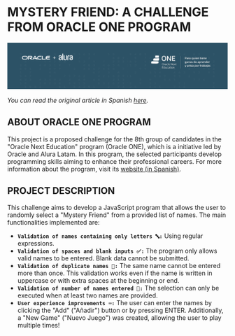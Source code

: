 # MYSTERY FRIEND: A CHALLENGE FROM ORACLE ONE PROGRAM

![Banner Oracle ONE / Alura](assets/banner.png)

*You can read the original article in Spanish [here](README.md).*

## ABOUT ORACLE ONE PROGRAM

This project is a proposed challenge for the 8th group of candidates in the "Oracle Next Education" program (Oracle ONE), which is a initiative led by Oracle and Alura Latam. In this program, the selected participants develop programming skills aiming to enhance their professional careers.
For more information about the program, visit its [website (in Spanish)](https://www.oracle.com/pe/education/oracle-next-education/).

## PROJECT DESCRIPTION

This challenge aims to develop a JavaScript program that allows the user to randomly select a "Mystery Friend" from a provided list of names. The main functionalities implemented are:

- **`Validation of names containing only letters 🔤:`** Using regular expressions.
- **`Validation of spaces and blank inputs ✅:`** The program only allows valid names to be entered. Blank data cannot be submitted.
- **`Validation of duplicate names 🔁:`** The same name cannot be entered more than once. This validation works even if the name is written in uppercase or with extra spaces at the beginning or end.
- **`Validation of number of names entered 🔢:`** The selection can only be executed when at least two names are provided.
- **`User experience improvements ⌨️:`** The user can enter the names by clicking the "Add" ("Añadir") button or by pressing ENTER. Additionally, a "New Game" ("Nuevo Juego") was created, allowing the user to play multiple times!





